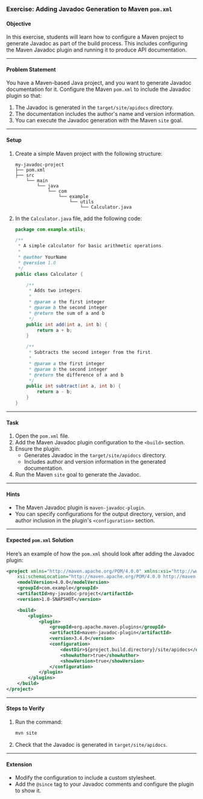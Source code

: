 ### Exercise: Adding Javadoc Generation to Maven `pom.xml`

#### **Objective**
In this exercise, students will learn how to configure a Maven project to generate Javadoc as part of the build process. This includes configuring the Maven Javadoc plugin and running it to produce API documentation.

---

#### **Problem Statement**

You have a Maven-based Java project, and you want to generate Javadoc documentation for it. Configure the Maven `pom.xml` to include the Javadoc plugin so that:
1. The Javadoc is generated in the `target/site/apidocs` directory.
2. The documentation includes the author's name and version information.
3. You can execute the Javadoc generation with the Maven `site` goal.

---

#### **Setup**
1. Create a simple Maven project with the following structure:
   ```
   my-javadoc-project
   ├── pom.xml
   ├── src
       └── main
           └── java
               └── com
                   └── example
                       └── utils
                           └── Calculator.java
   ```
2. In the `Calculator.java` file, add the following code:
   ```java
   package com.example.utils;

   /**
    * A simple calculator for basic arithmetic operations.
    *
    * @author YourName
    * @version 1.0
    */
   public class Calculator {

       /**
        * Adds two integers.
        *
        * @param a the first integer
        * @param b the second integer
        * @return the sum of a and b
        */
       public int add(int a, int b) {
           return a + b;
       }

       /**
        * Subtracts the second integer from the first.
        *
        * @param a the first integer
        * @param b the second integer
        * @return the difference of a and b
        */
       public int subtract(int a, int b) {
           return a - b;
       }
   }
   ```

---

#### **Task**

1. Open the `pom.xml` file.
2. Add the Maven Javadoc plugin configuration to the `<build>` section.
3. Ensure the plugin:
   - Generates Javadoc in the `target/site/apidocs` directory.
   - Includes author and version information in the generated documentation.
4. Run the Maven `site` goal to generate the Javadoc.

---

#### **Hints**
- The Maven Javadoc plugin is `maven-javadoc-plugin`.
- You can specify configurations for the output directory, version, and author inclusion in the plugin's `<configuration>` section.

---

#### **Expected `pom.xml` Solution**
Here’s an example of how the `pom.xml` should look after adding the Javadoc plugin:

```xml
<project xmlns="http://maven.apache.org/POM/4.0.0" xmlns:xsi="http://www.w3.org/2001/XMLSchema-instance"
    xsi:schemaLocation="http://maven.apache.org/POM/4.0.0 http://maven.apache.org/xsd/maven-4.0.0.xsd">
    <modelVersion>4.0.0</modelVersion>
    <groupId>com.example</groupId>
    <artifactId>my-javadoc-project</artifactId>
    <version>1.0-SNAPSHOT</version>

    <build>
        <plugins>
            <plugin>
                <groupId>org.apache.maven.plugins</groupId>
                <artifactId>maven-javadoc-plugin</artifactId>
                <version>3.4.0</version>
                <configuration>
                    <destDir>${project.build.directory}/site/apidocs</destDir>
                    <showAuthor>true</showAuthor>
                    <showVersion>true</showVersion>
                </configuration>
            </plugin>
        </plugins>
    </build>
</project>
```

---

#### **Steps to Verify**
1. Run the command:
   ```bash
   mvn site
   ```
2. Check that the Javadoc is generated in `target/site/apidocs`.

---

#### **Extension**
- Modify the configuration to include a custom stylesheet.
- Add the `@since` tag to your Javadoc comments and configure the plugin to show it.
